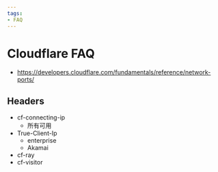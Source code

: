 ```yaml
---
tags:
- FAQ
---
```


# Cloudflare FAQ

- https://developers.cloudflare.com/fundamentals/reference/network-ports/

## Headers

- cf-connecting-ip
  - 所有可用
- True-Client-Ip
  - enterprise
  - Akamai
- cf-ray
- cf-visitor

